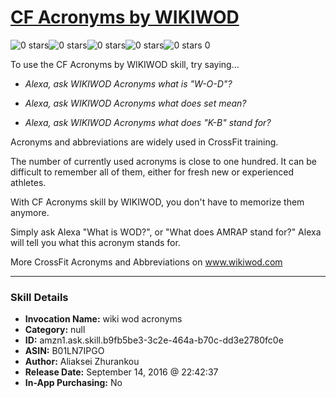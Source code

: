 # [CF Acronyms by WIKIWOD](http://alexa.amazon.com/#skills/amzn1.ask.skill.b9fb5be3-3c2e-464a-b70c-dd3e2780fc0e)
![0 stars](../../images/ic_star_border_black_18dp_1x.png)![0 stars](../../images/ic_star_border_black_18dp_1x.png)![0 stars](../../images/ic_star_border_black_18dp_1x.png)![0 stars](../../images/ic_star_border_black_18dp_1x.png)![0 stars](../../images/ic_star_border_black_18dp_1x.png) 0

To use the CF Acronyms by WIKIWOD skill, try saying...

* *Alexa, ask WIKIWOD Acronyms what is "W-O-D"?*

* *Alexa, ask WIKIWOD Acronyms what does set mean?*

* *Alexa, ask  WIKIWOD Acronyms what does "K-B" stand for?*

Acronyms and abbreviations are widely used in CrossFit training.

The number of currently used acronyms is close to one hundred. It can be difficult to remember all of them, either for fresh new or experienced athletes.

With CF Acronyms skill by WIKIWOD, you don't have to memorize them anymore.

Simply ask Alexa "What is WOD?", or "What does AMRAP stand for?" Alexa will tell you what this acronym stands for.

More CrossFit Acronyms and Abbreviations on www.wikiwod.com

***

### Skill Details

* **Invocation Name:** wiki wod acronyms
* **Category:** null
* **ID:** amzn1.ask.skill.b9fb5be3-3c2e-464a-b70c-dd3e2780fc0e
* **ASIN:** B01LN7IPGO
* **Author:** Aliaksei Zhurankou
* **Release Date:** September 14, 2016 @ 22:42:37
* **In-App Purchasing:** No
